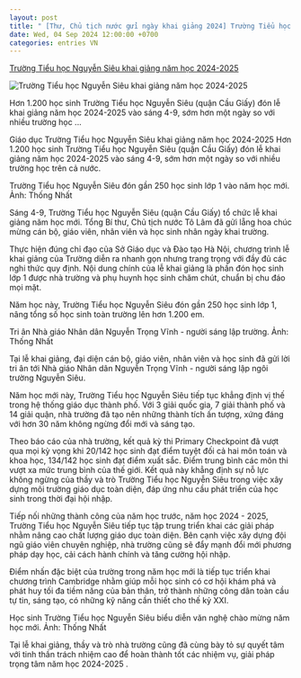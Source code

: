 ```yaml
---
layout: post
title: " [Thư, Chủ tịch nước gửi ngày khai giảng 2024] Trường Tiểu học Nguyễn Siêu khai giảng năm học 2024-2025"
date: Wed, 04 Sep 2024 12:00:00 +0700
categories: entries VN
---
```

[Trường Tiểu học Nguyễn Siêu khai giảng năm học 2024-2025](https://hanoimoi.vn/truong-tieu-hoc-nguyen-sieu-khai-giang-nam-hoc-2024-2025-676701.html)

![Trường Tiểu học Nguyễn Siêu khai giảng năm học 2024-2025](https://hnm.1cdn.vn/thumbs/600x315/2024/09/04/ns3(1).jpg)

Hơn 1.200 học sinh Trường Tiểu học Nguyễn Siêu (quận Cầu Giấy) đón lễ khai giảng năm học 2024-2025 vào sáng 4-9, sớm hơn một ngày so với nhiều trường học ...

Giáo dục Trường Tiểu học Nguyễn Siêu khai giảng năm học 2024-2025 Hơn 1.200 học sinh Trường Tiểu học Nguyễn Siêu (quận Cầu Giấy) đón lễ khai giảng năm học 2024-2025 vào sáng 4-9, sớm hơn một ngày so với nhiều trường học trên cả nước.

Trường Tiểu học Nguyễn Siêu đón gần 250 học sinh lớp 1 vào năm học mới. Ảnh: Thống Nhất

Sáng 4-9, Trường Tiểu học Nguyễn Siêu (quận Cầu Giấy) tổ chức lễ khai giảng năm học mới. Tổng Bí thư, Chủ tịch nước Tô Lâm đã gửi lẵng hoa chúc mừng cán bộ, giáo viên, nhân viên và học sinh nhân ngày khai trường.

Thực hiện đúng chỉ đạo của Sở Giáo dục và Đào tạo Hà Nội, chương trình lễ khai giảng của Trường diễn ra nhanh gọn nhưng trang trọng với đầy đủ các nghi thức quy định. Nội dung chính của lễ khai giảng là phần đón học sinh lớp 1 được nhà trường và phụ huynh học sinh chăm chút, chuẩn bị chu đáo mọi mặt.

Năm học này, Trường Tiểu học Nguyễn Siêu đón gần 250 học sinh lớp 1, nâng tổng số học sinh toàn trường lên hơn 1.200 em.

Tri ân Nhà giáo Nhân dân Nguyễn Trọng Vĩnh - người sáng lập trường. Ảnh: Thống Nhất

Tại lễ khai giảng, đại diện cán bộ, giáo viên, nhân viên và học sinh đã gửi lời tri ân tới Nhà giáo Nhân dân Nguyễn Trọng Vĩnh - người sáng lập ngôi trường Nguyễn Siêu.

Năm học mới này, Trường Tiểu học Nguyễn Siêu tiếp tục khẳng định vị thế trong hệ thống giáo dục thành phố. Với 3 giải quốc gia, 7 giải thành phố và 14 giải quận, nhà trường đã tạo nên những thành tích ấn tượng, xứng đáng với hơn 30 năm không ngừng đổi mới và sáng tạo.

Theo báo cáo của nhà trường, kết quả kỳ thi Primary Checkpoint đã vượt qua mọi kỳ vọng khi 20/142 học sinh đạt điểm tuyệt đối cả hai môn toán và khoa học, 134/142 học sinh đạt điểm xuất sắc. Điểm trung bình các môn thi vượt xa mức trung bình của thế giới. Kết quả này khẳng định sự nỗ lực không ngừng của thầy và trò Trường Tiểu học Nguyễn Siêu trong việc xây dựng môi trường giáo dục toàn diện, đáp ứng nhu cầu phát triển của học sinh trong thời đại hội nhập.

Tiếp nối những thành công của năm học trước, năm học 2024 - 2025, Trường Tiểu học Nguyễn Siêu tiếp tục tập trung triển khai các giải pháp nhằm nâng cao chất lượng giáo dục toàn diện. Bên cạnh việc xây dựng đội ngũ giáo viên chuyên nghiệp, nhà trường cũng sẽ đẩy mạnh đổi mới phương pháp dạy học, cải cách hành chính và tăng cường hội nhập.

Điểm nhấn đặc biệt của trường trong năm học mới là tiếp tục triển khai chương trình Cambridge nhằm giúp mỗi học sinh có cơ hội khám phá và phát huy tối đa tiềm năng của bản thân, trở thành những công dân toàn cầu tự tin, sáng tạo, có những kỹ năng cần thiết cho thế kỷ XXI.

Học sinh Trường Tiểu học Nguyễn Siêu biểu diễn văn nghệ chào mừng năm học mới. Ảnh: Thống Nhất

Tại lễ khai giảng, thầy và trò nhà trường cũng đã cùng bày tỏ sự quyết tâm với tinh thần trách nhiệm cao để hoàn thành tốt các nhiệm vụ, giải pháp trọng tâm năm học 2024-2025 .

